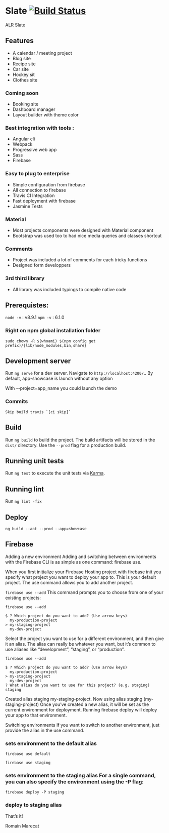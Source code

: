 # Slate [![Build Status](https://travis-ci.com/RomainStudent/slate.svg?token=ft2MNN7yrCxWmByy17ND&branch=master)](https://travis-ci.com/RomainStudent/slate)

ALR Slate

## Features

- A calendar / meeting project
- Blog site
- Recipe site
- Car site
- Hockey sit
- Clothes site

### Coming soon
- Booking site
- Dashboard manager
- Layout builder with theme color


### Best integration with tools :
- Angular cli
- Webpack
- Progressive web app
- Sass
- Firebase

### Easy to plug to enterprise
- Simple configuration from firebase 
- All connection to firebase
- Travis CI Integration
- Fast deployment with firebase 
- Jasmine Tests

### Material
- Most projects components were designed with Material component 
- Bootstrap was used too to had nice media queries and classes shortcut

### Comments
- Project was included a lot of comments for each tricky functions
- Designed form developpers

### 3rd third library 
- All library was included typings to compile native code

## Prerequistes:
`node -v` :  v8.9.1
`npm -v` : 6.1.0

### Right on npm global installation folder
`sudo chown -R $(whoami) $(npm config get prefix)/{lib/node_modules,bin,share}`
  
## Development server

Run `ng serve` for a dev server. Navigate to `http://localhost:4200/`..
By default, app-showcase is launch without any option

With --project=app_name you could launch the demo 

### Commits
    Skip build travis `[ci skip]`

## Build

Run `ng build` to build the project. The build artifacts will be stored in the `dist/` directory. Use the `--prod` flag for a production build.

## Running unit tests

Run `ng test` to execute the unit tests via [Karma](https://karma-runner.github.io).

## Running lint

Run `ng lint -fix`

## Deploy 

`ng build --aot --prod --app=showcase`

## Firebase 
Adding a new environment
Adding and switching between environments with the Firebase CLI is as simple as one command: firebase use.

When you first initialize your Firebase Hosting project with firebase init you specify what project you want to deploy your app to. This is your default project. The use command allows you to add another project.

`firebase use --add`
This command prompts you to choose from one of your existing projects:

`firebase use --add`
```
$ ? Which project do you want to add? (Use arrow keys)
  my-production-project
> my-staging-project
  my-dev-project
```
Select the project you want to use for a different environment, and then give it an alias. The alias can really be whatever you want, but it’s common to use aliases like “development”, “staging”, or “production”.
```
firebase use --add
```

```
$ ? Which project do you want to add? (Use arrow keys)
  my-production-project
> my-staging-project
  my-dev-project
? What alias do you want to use for this project? (e.g. staging) staging
```
Created alias staging my-staging-project.
Now using alias staging (my-staging-project)
Once you’ve created a new alias, it will be set as the current environment for deployment. Running firebase deploy will deploy your app to that environment.

Switching environments
If you want to switch to another environment, just provide the alias in the use command.

### sets environment to the default alias
```
firebase use default
```

```
firebase use staging 
```

### sets environment to the staging alias For a single command, you can also specify the environment using the -P flag:
```
firebase deploy -P staging 
```
### deploy to staging alias

That’s it!

Romain Marecat
